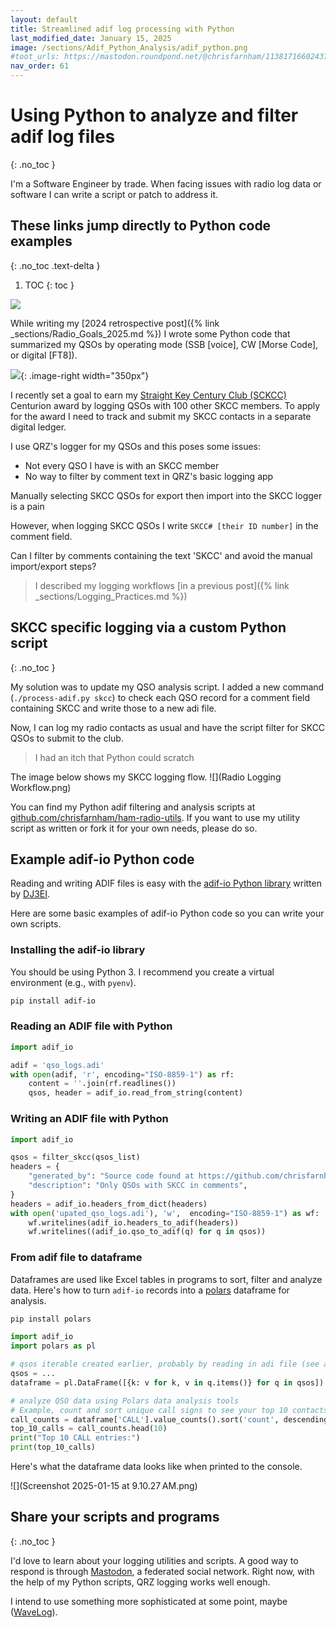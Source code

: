 ```yaml
---
layout: default
title: Streamlined adif log processing with Python
last_modified_date: January 15, 2025
image: /sections/Adif_Python_Analysis/adif_python.png
#toot_urls: https://mastodon.roundpond.net/@chrisfarnham/113817166024373267
nav_order: 61
---
```


# Using Python to analyze and filter adif log files
{: .no_toc }

I'm a Software Engineer by trade. When facing issues with radio log data
or software I can write a script or patch to address it.

## These links jump directly to Python code examples
{: .no_toc .text-delta }

1. TOC
{: toc }

![](adif_python.png)


While writing my [2024 retrospective post]({% link _sections/Radio_Goals_2025.md %}) I
wrote some Python code that summarized my QSOs by operating mode (SSB [voice], CW [Morse Code], or digital [FT8]).

![](../Radio_Goals_2025/operating_modes_breakdown.png){: .image-right width="350px"}


I recently set a goal to earn my [Straight Key Century Club (SCKCC)](https://www.skccgroup.com/)
Centurion award by logging QSOs with 100 other SKCC members. To apply for the award I need to track and submit my SKCC contacts
in a separate digital ledger.

I use QRZ's logger for my QSOs and this poses some issues:

 - Not every QSO I have is with an SKCC member
 - No way to filter by comment text in QRZ's basic logging app

Manually selecting SKCC QSOs for export then import into the SKCC logger is a pain

However, when logging SKCC QSOs I write `SKCC# [their ID number]` in the comment field.

Can I filter by comments containing the text 'SKCC' and avoid the manual import/export steps?

> I described my logging workflows [in a previous post]({% link _sections/Logging_Practices.md %})

## SKCC specific logging via a custom Python script
{: .no_toc }

My solution was to update my QSO analysis script. I added a new command (`./process-adif.py skcc`)
to check each QSO record for a comment
field containing SKCC and write those to a new adi file.

Now, I can log my radio contacts as usual and have the script filter for SKCC QSOs to submit to the club.

> I had an itch that Python could scratch

The image below shows my SKCC logging flow.
![](Radio Logging Workflow.png)

You can find my Python adif filtering and analysis scripts at
[github.com/chrisfarnham/ham-radio-utils](https://github.com/chrisfarnham/ham-radio-utils).
If you want to use my utility script as written or fork it for your own needs, please do so.


## Example adif-io Python code

Reading and writing ADIF files is easy with the
[adif-io Python library](https://gitlab.com/andreas_krueger_py/adif_io) written by [DJ3EI](https://www.qrz.com/db/DJ3EI).

Here are some basic examples of adif-io Python code so you can write your own scripts.

### Installing the adif-io library

You should be using Python 3. I recommend you create a virtual environment (e.g., with `pyenv`).

```bash
pip install adif-io
```

### Reading an ADIF file with Python

```python
import adif_io

adif = 'qso_logs.adi'
with open(adif, 'r', encoding="ISO-8859-1") as rf:
    content = ''.join(rf.readlines())
    qsos, header = adif_io.read_from_string(content)
```

### Writing an ADIF file with Python

```python
import adif_io

qsos = filter_skcc(qsos_list)
headers = {
    "generated_by": "Source code found at https://github.com/chrisfarnham/ham-radio-utils",
    "description": "Only QSOs with SKCC in comments",
}
headers = adif_io.headers_from_dict(headers)
with open('upated_qso_logs.adi'), 'w',  encoding="ISO-8859-1") as wf:
    wf.writelines(adif_io.headers_to_adif(headers))
    wf.writelines((adif_io.qso_to_adif(q) for q in qsos))
```

### From adif file to dataframe

Dataframes are used like Excel tables in programs to sort, filter and analyze data. Here's how to
turn `adif-io` records into a  [polars](https://pola.rs/) dataframe for analysis.

```bash
pip install polars
```


```python
import adif_io
import polars as pl

# qsos iterable created earlier, probably by reading in adi file (see above)
qsos = ...
dataframe = pl.DataFrame([{k: v for k, v in q.items()} for q in qsos])

# analyze QSO data using Polars data analysis tools
# Example, count and sort unique call signs to see your top 10 contacts
call_counts = dataframe['CALL'].value_counts().sort('count', descending=True)
top_10_calls = call_counts.head(10)
print("Top 10 CALL entries:")
print(top_10_calls)
```


Here's what the dataframe data looks like when printed to the console.

![](Screenshot 2025-01-15 at 9.10.27 AM.png)

## Share your scripts and programs
{: .no_toc }

I'd love to learn about your logging utilities and scripts. A good way to respond is through
[Mastodon](https://mastodon.roundpond.net/@chrisfarnham), a federated social network. Right now, with
the help of my Python scripts,
QRZ logging works well enough.

I intend to use something more sophisticated at some point, maybe ([WaveLog](https://www.wavelog.org/)).
